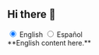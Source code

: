 ## Hi there 👋

<!--
**HaiSeC/HaiSeC** is a ✨ _special_ ✨ repository because its `README.md` (this file) appears on your GitHub profile.

Here are some ideas to get you started:

- 🔭 I’m currently working on ...
- 🌱 I’m currently learning ...
- 👯 I’m looking to collaborate on ...
- 🤔 I’m looking for help with ...
- 💬 Ask me about ...
- 📫 How to reach me: ...
- 😄 Pronouns: ...
- ⚡ Fun fact: ...
-->

<input type="radio" id="english" name="language" checked>
<label for="english">English</label>

<input type="radio" id="spanish" name="language">
<label for="spanish">Español</label>

<div id="content-english">
  **English content here.**
</div>

<div id="content-spanish" style="display:none">
  **Contenido en español aquí.**
</div>
